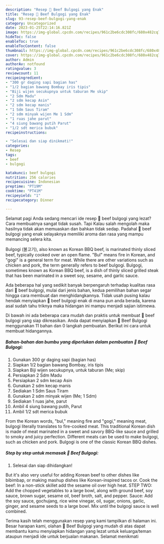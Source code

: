 ```yaml
---
description: "Resep 🥩 Beef Bulgogi yang Enak"
title: "Resep 🥩 Beef Bulgogi yang Enak"
slug: 93-resep-beef-bulgogi-yang-enak
category: Uncategorized
date: 2023-01-25T22:14:16.821Z
image: https://img-global.cpcdn.com/recipes/961c2be6cdc308fc/680x482cq70/beef-bulgogi-foto-resep-utama.jpg
hideToc: false
enableToc: true
enableTocContent: false
thumbnail: https://img-global.cpcdn.com/recipes/961c2be6cdc308fc/680x482cq70/beef-bulgogi-foto-resep-utama.jpg
cover: https://img-global.cpcdn.com/recipes/961c2be6cdc308fc/680x482cq70/beef-bulgogi-foto-resep-utama.jpg
author: Admin
authorAv: notfound
ratingvalue: 3
reviewcount: 11
recipeingredient:
- "300 gr daging sapi bagian has"
- "1/2 bagian bawang Bombay iris tipis"
- "Biji wijen secukupnya untuk taburan Me skip"
- "2 Sdm Madu"
- "2 sdm kecap Asin"
- "2 sdm kecap manis"
- "1 Sdm Saus Tiram"
- "2 sdm minyak wijen Me 1 Sdm"
- "1 ruas jahe parut"
- "4 siung bawang putih Parut"
- "1/2 sdt merica bubuk"
recipeinstructions:

- "Selesai dan siap dinikmati!"
categories:
- Resep
tags:
- beef
- bulgogi

katakunci: beef bulgogi 
nutrition: 256 calories
recipecuisine: Indonesian
preptime: "PT19M"
cooktime: "PT41M"
recipeyield: "1"
recipecategory: Dinner

---
```



Selamat pagi Anda sedang mencari ide resep 🥩 beef bulgogi yang lezat? Cara membuatnya sangat tidak susah. Tapi Kalau salah mengolah maka hasilnya tidak akan memuaskan dan bahkan tidak sedap. Padahal 🥩 beef bulgogi yang enak selayaknya memiliki aroma dan rasa yang mampu memancing selera kita.


Bulgogi (불고기), also known as Korean BBQ beef, is marinated thinly sliced beef, typically cooked over an open flame. &#34;Bul&#34; means fire in Korean, and &#34;gogi&#34; is a general term for meat. While there are other variations such as chicken and pork, the term generally refers to beef bulgogi. Bulgogi, sometimes known as Korean BBQ beef, is a dish of thinly sliced grilled steak that has been marinated in a sweet soy, sesame, and garlic sauce.

Ada beberapa hal yang sedikit banyak berpengaruh terhadap kualitas rasa dari 🥩 beef bulgogi, mulai dari jenis bahan, kedua pemilihan bahan segar hingga cara membuat dan menghidangkannya. Tidak usah pusing kalau hendak menyiapkan 🥩 beef bulgogi enak di mana pun anda berada, karena asal sudah tahu triknya maka hidangan ini mampu menjadi sajian istimewa.


Di bawah ini ada beberapa cara mudah dan praktis untuk membuat 🥩 beef bulgogi yang siap dikreasikan. Anda dapat menyiapkan 🥩 Beef Bulgogi menggunakan 11 bahan dan 0 langkah pembuatan. Berikut ini cara untuk membuat hidangannya.

<!--inarticleads1-->

##### Bahan-bahan dan bumbu yang diperlukan dalam pembuatan 🥩 Beef Bulgogi:

1. Gunakan 300 gr daging sapi (bagian has)
1. Siapkan 1/2 bagian bawang Bombay, iris tipis
1. Siapkan Biji wijen secukupnya, untuk taburan (Me; skip)
1. Persiapkan 2 Sdm Madu
1. Persiapkan 2 sdm kecap Asin
1. Gunakan 2 sdm kecap manis
1. Sediakan 1 Sdm Saus Tiram
1. Gunakan 2 sdm minyak wijen (Me; 1 Sdm)
1. Sediakan 1 ruas jahe, parut
1. Ambil 4 siung bawang putih, Parut
1. Ambil 1/2 sdt merica bubuk


From the Korean words, &#34;bul,&#34; meaning fire and &#34;gogi,&#34; meaning meat, bulgogi literally translates to fire-cooked meat. This traditional Korean dish is made of meat marinated in a sweet and savory BBQ-like sauce and grilled to smoky and juicy perfection. Different meats can be used to make bulgogi, such as chicken and pork. Bulgogi is one of the classic Korean BBQ dishes. 

<!--inarticleads2-->

##### Step by step untuk memasak 🥩 Beef Bulgogi:


1. Selesai dan siap dihidangkan!

But it&#39;s also very useful for adding Korean beef to other dishes like bibimbap, or making mashup dishes like Korean-inspired tacos or. Cook the beef: In a non-stick skillet add the sesame oil over high heat. STEP TWO: Add the chopped vegetables to a large bowl, along with ground beef, soy sauce, brown sugar, sesame oil, beef broth, salt, and pepper. Sauce: Add the soy sauce, gochujang, rice wine vinegar, oil, sugar, onions, garlic, ginger, and sesame seeds to a large bowl. Mix until the bulgogi sauce is well combined. 

Terima kasih telah menggunakan resep yang kami tampilkan di halaman ini. Besar harapan kami, olahan 🥩 Beef Bulgogi yang mudah di atas dapat membantu kamu menyiapkan hidangan yang lezat untuk keluarga/teman ataupun menjadi ide untuk berjualan makanan. Selamat menikmati
